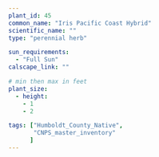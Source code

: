 ```yaml
---
plant_id: 45
common_name: "Iris Pacific Coast Hybrid"
scientific_name: ""
type: "perennial herb"

sun_requirements:
  - "Full Sun"
calscape_link: ""

# min then max in feet
plant_size:
  - height: 
    - 1
    - 2

tags: ["Humboldt_County_Native",
       "CNPS_master_inventory"
      ]
---
```




